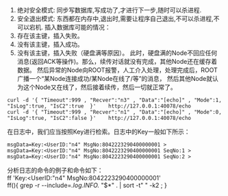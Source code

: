 1. 绝对安全模式: 同步写数据库,写成功了,才进行下一步,随时可以杀进程.
2. 安全退出模式: 东西都在内存中,退出时,需要让程序自己退出,不可以杀进程,不可以宕机.
插入数据库可能的情况：
1. 存在该主键，插入失败。
2. 没有该主键，插入成功。
3. 没有该主键，插入失败（硬盘满等原因）。
此时，硬盘满的Node不回应任何消息(返回ACK等操作)。那么，续传对话就没有完成，其他Node还在缓存着数据。
然后异常的Node向ROOT报警，人工介入处理，处理完成后，ROOT广播一个“某Node连接成功/某Node在线了/等”的消息，
然后其他Node就认为这个Node又在线了，然后接着续传，然后一切就正常了。
```
curl -d '{ "Timeout":999 , "Recver":"n3" , "Data":"[echo]" , "Mode":1, "IsLog":true, "IsC2":true  }'    http://127.0.0.1:40078/echo
curl -d '{ "Timeout":999 , "Recver":"n1" , "Data":"[echo]" , "Mode":0, "IsLog":true, "IsC2":false }'    http://127.0.0.1:40078/echo
```
在日志中，我们应当按照Key进行检索。日志中的Key一般如下所示：
```
msgData=Key:<UserID:"n4" MsgNo:8042223290400000001 >
msgData=Key:<UserID:"n4" MsgNo:8042223290400000001 SeqNo:1 >
msgData=Key:<UserID:"n4" MsgNo:8042223290400000001 SeqNo:2 >
```
分析日志的命令的例子和命令如下：  
ff  'Key:<UserID:"n4" MsgNo:8042223290400000001'  
ff(){ grep -r --include=*.log.INFO.* "$*" . | sort -t" " -k2 ; }
